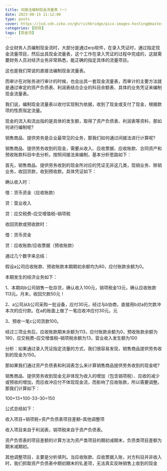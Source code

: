 ```yaml
---
title: 间接法编制现金流量表（一）
date: 2023-08-15 11:12:00
type: posts
cover: https://jsd.cdn.zzko.cn/gh/richbridge/picx-images-hosting@master/thumbnail/audit.jpg
categories: [财技]
tags: [现金流]
---
```

企业财务人员编制现金流时，大部分是通过erp软件，在录入凭证时，通过指定现金流量项目，然后出具现金流量表，这个工作在录入凭证的过程中完成的，这就需要财务人员对经济业务非常熟悉，能正确的指定具体的流量项目。

这也是我们常说的直接法编制现金流量表。



而审计在对账务进行审计的时候，也会出具一套现金流量表，而审计的主要方法就是通过审定的资产负债表、利润表结合企业的科目余额表、具体的业务凭证来编制现金流量表。



我们说，编制现金流量表以收付实现制为依据，收到了现金或支付了现金，根据款项的性质🈯定流量。



现金的流入和流出指的是具体的发生额，取得了资产负债表、利润表等资料，那如何进行编制呢?



销售商品、提供劳务是企业最常见的业务，那我们如何通过间接法进行计算呢?



销售商品、提供劳务收到的现金，需要从收入、应收票据、应收账款、合同资产和预收账款科目中去分析。按照间接法来编制，基本分析思路如下：

首先，销售商品、提供劳务收到的现金所对应的凭证无非这几类，现销业务、赊销业务，收回货款，收到预收款。具体凭证如下：



确认收入时：

借：货币资金（应收账款）

贷：营业收入

贷：应交税费–应交增值税–销项税



收回货款或预收款时：

借：货币资金

贷：应收账款/应收票据（预收账款）



通过几个数字来总结：



假设a公司应收账款、预收账款本期期初余额均为80，应付账款余额为0。



本期发生的经济业务如下：



1、本期向b公司销售一批存货，确认收入100元，销项税金13元，确认应收账款113元。月末，收回欠款50元！

2、a公司从b公司采购一批设备，应付30元，经过与b协商，直接用b对a的欠款冲本次的应付款。在a的账面上做了一笔应收冲应付30元。元

3、预收一笔c公司货款100。



经过三项业务后，应收账款期末余额为113，应付账款余额为0，预收账款余额为180，应交税费–应交增值税–销项税余额为13，营业收入发生额为100



分析：如果通过录入凭证指定流量的方式，我们很容易发现，销售商品提供劳务收到的现金为150。



那如果我们通过资产负债表和利润表怎么来计算销售商品提供劳务收到的现金呢?



销售商品、提供劳务收到现金无非体现为收入的增加（包含销项税）、应收的减少或预收的增加，而应收冲应付不体现现金流，而影响了应收账款，所以需要调整。那我们计算如下：

100+13+100-33–30=150



公式总结如下：



收入项目+销项税+资产负债表项目差额–其他调整项



收入项目来自于利润表，销项税来自于资产负债表。



资产负债表的项目差额的计算方法为资产类项目的期初减期末，负债类项目差额为期末减期初。

其他调整项目，主要是分析填列。当应收账款、应收票据入账，对方科目并非收入时，我们抓取资产负债表中期初期末的钆差项，无法真实反映销售上收到的现金